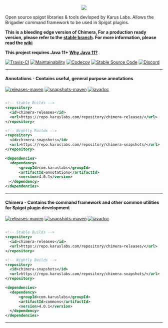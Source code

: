 <p align = "center">
  <img src = "https://i.imgur.com/TA6hOBq.png">
</p>


Open source spigot libraries & tools devloped by Karus Labs. Allows the Brigadier command framework to be used in Spigot plugins.

**This is a bleeding edge version of Chimera, For a production ready version, please refer to the [stable branch](https://github.com/Pante/Chimera/tree/stable). For more information, please read the [wiki](https://github.com/Pante/Chimera/wiki)**

**This project requires Java 11+ [Why Java 11?](https://github.com/Pante/Chimera/wiki/faq#why-does-the-project-require-java-11-and-above)**

[![Travis-CI](https://travis-ci.org/Pante/Chimera.svg?branch=master)](https://travis-ci.org/Pante/Chimera)
[![Maintainability](https://api.codeclimate.com/v1/badges/d03deef9f37d3d90636d/maintainability)](https://codeclimate.com/github/Pante/Karus-Commons/maintainability)
[![Codecov](https://codecov.io/gh/Pante/Chimera/branch/master/graph/badge.svg)](https://codecov.io/gh/Pante/Chimera)
[![Stable Source Code](https://img.shields.io/badge/stable-branch-blue.svg)](https://github.com/Pante/Chimera/tree/stable)
[![Discord](https://img.shields.io/discord/140273735772012544.svg?style=flat-square)](https://discord.gg/uE4C9NQ)

***
#### Annotations - Contains useful, general purpose annotations
[![releases-maven](https://img.shields.io/maven-metadata/v/https/repo.karuslabs.com/repository/chimera-releases/com/karuslabs/chimera/maven-metadata.xml.svg)](https://repo.karuslabs.com/service/rest/repository/browse/chimera-releases/)
[![snapshots-maven](https://img.shields.io/maven-metadata/v/https/repo.karuslabs.com/repository/chimera-snapshots/com/karuslabs/chimera/maven-metadata.xml.svg)](https://repo.karuslabs.com/service/rest/repository/browse/chimera-snapshots/)
[![javadoc](https://img.shields.io/badge/javadoc-4.0.1-brightgreen.svg)](https://repo.karuslabs.com/repository/chimera/4.0.1/commons/apidocs/index.html)
```XML

<!-- Stable Builds -->
<repository>
  <id>chimera-releases</id>
  <url>https://repo.karuslabs.com/repository/chimera-releases/</url>
</repository>

<!-- Nightly Builds -->
<repository>
  <id>chimera-snapshots</id>
  <url>https://repo.karuslabs.com/repository/chimera-snapshots/</url>
</repository>

<dependencies>
  <dependency>
      <groupId>com.karuslabs</groupId>
      <artifactId>annotations</artifactId>
      <version>4.0.1</version>
  </dependency>
</dependencies>
```

***
#### Chimera - Contains the command framework and other common utilities for Spigot plugin development
[![releases-maven](https://img.shields.io/maven-metadata/v/https/repo.karuslabs.com/repository/chimera-releases/com/karuslabs/chimera/maven-metadata.xml.svg)](https://repo.karuslabs.com/service/rest/repository/browse/chimera-releases/)
[![snapshots-maven](https://img.shields.io/maven-metadata/v/https/repo.karuslabs.com/repository/chimera-snapshots/com/karuslabs/chimera/maven-metadata.xml.svg)](https://repo.karuslabs.com/service/rest/repository/browse/chimera-snapshots/)
[![javadoc](https://img.shields.io/badge/javadoc-4.0.1-brightgreen.svg)](https://repo.karuslabs.com/repository/chimera/4.0.1/commons/apidocs/index.html)
```XML

<!-- Stable Builds -->
<repository>
  <id>chimera-releases</id>
  <url>https://repo.karuslabs.com/repository/chimera-releases/</url>
</repository>

<!-- Nightly Builds -->
<repository>
  <id>chimera-snapshots</id>
  <url>https://repo.karuslabs.com/repository/chimera-snapshots/</url>
</repository>

<dependencies>
  <dependency>
      <groupId>com.karuslabs</groupId>
      <artifactId>commons</artifactId>
      <version>4.0.1</version>
  </dependency>
</dependencies>
```

***
